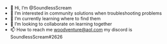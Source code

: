 - 👋 Hi, I’m @SoundlessScream
- 👀 I’m interested in community solutions when troubleshooting problems
- 🌱 I’m currently learning where to find them
- 💞️ I’m looking to collaborate on learning together
- 📫 How to reach me woodventure@aol.com my discord is SoundlessScream#2626

<!---
SoundlessScream/SoundlessScream is a ✨ special ✨ repository because its `README.md` (this file) appears on your GitHub profile.
You can click the Preview link to take a look at your changes.
--->
